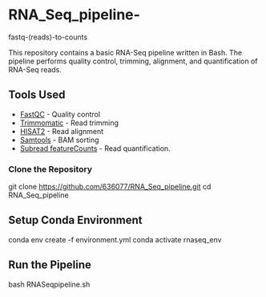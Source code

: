 # RNA_Seq_pipeline-
fastq-(reads)-to-counts

This repository contains a basic RNA-Seq pipeline written in Bash. The pipeline performs quality control, trimming, alignment, and quantification of RNA-Seq reads.

## Tools Used
- [FastQC](https://www.bioinformatics.babraham.ac.uk/projects/fastqc/) - Quality control
- [Trimmomatic](http://www.usadellab.org/cms/?page=trimmomatic) - Read trimming
- [HISAT2](https://daehwankimlab.github.io/hisat2/) - Read alignment
- [Samtools](http://www.htslib.org/) - BAM sorting
- [Subread featureCounts](http://bioinf.wehi.edu.au/featureCounts/) - Read 
   quantification.

###  Clone the Repository
  git clone https://github.com/636077/RNA_Seq_pipeline.git
  cd RNA_Seq_pipeline

## Setup Conda Environment 
  conda env create -f environment.yml
  conda activate rnaseq_env
  
## Run the Pipeline
 bash RNASeqpipeline.sh
 

  
